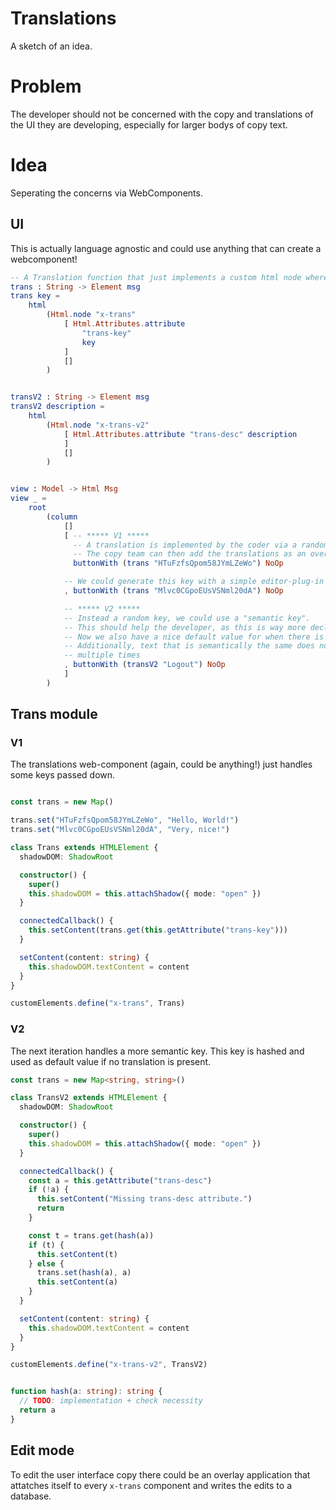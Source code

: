# Translations

A sketch of an idea.

# Problem

The developer should not be concerned with the copy and translations of the UI they are developing, especially for larger bodys of copy text.

# Idea

Seperating the concerns via WebComponents.

## UI

This is actually language agnostic and could use anything that can create a webcomponent!

```elm
-- A Translation function that just implements a custom html node where the webcomponent will be attatched
trans : String -> Element msg
trans key =
    html
        (Html.node "x-trans"
            [ Html.Attributes.attribute
                "trans-key"
                key
            ]
            []
        )


transV2 : String -> Element msg
transV2 description =
    html
        (Html.node "x-trans-v2"
            [ Html.Attributes.attribute "trans-desc" description
            ]
            []
        )


view : Model -> Html Msg
view _ =
    root
        (column
            []
            [ -- ***** V1 *****
              -- A translation is implemented by the coder via a random generated key
              -- The copy team can then add the translations as an overlay
              buttonWith (trans "HTuFzfsQpom58JYmLZeWo") NoOp

            -- We could generate this key with a simple editor-plug-in
            , buttonWith (trans "Mlvc0CGpoEUsVSNml20dA") NoOp

            -- ***** V2 *****
            -- Instead a random key, we could use a "semantic key".
            -- This should help the developer, as this is way more declarative
            -- Now we also have a nice default value for when there is no translation presend
            -- Additionally, text that is semantically the same does not get to translated
            -- multiple times
            , buttonWith (transV2 "Logout") NoOp
            ]
        )
```

## Trans module

### V1

The translations web-component (again, could be anything!) just handles some keys passed down.

```ts

const trans = new Map()

trans.set("HTuFzfsQpom58JYmLZeWo", "Hello, World!")
trans.set("Mlvc0CGpoEUsVSNml20dA", "Very, nice!")

class Trans extends HTMLElement {
  shadowDOM: ShadowRoot

  constructor() {
    super()
    this.shadowDOM = this.attachShadow({ mode: "open" })
  }

  connectedCallback() {
    this.setContent(trans.get(this.getAttribute("trans-key")))
  }

  setContent(content: string) {
    this.shadowDOM.textContent = content
  }
}

customElements.define("x-trans", Trans)
```

### V2

The next iteration handles a more semantic key.
This key is hashed and used as default value if no translation is present.

```ts
const trans = new Map<string, string>()

class TransV2 extends HTMLElement {
  shadowDOM: ShadowRoot

  constructor() {
    super()
    this.shadowDOM = this.attachShadow({ mode: "open" })
  }

  connectedCallback() {
    const a = this.getAttribute("trans-desc")
    if (!a) {
      this.setContent("Missing trans-desc attribute.")
      return
    }

    const t = trans.get(hash(a))
    if (t) {
      this.setContent(t)
    } else {
      trans.set(hash(a), a)
      this.setContent(a)
    }
  }

  setContent(content: string) {
    this.shadowDOM.textContent = content
  }
}

customElements.define("x-trans-v2", TransV2)


function hash(a: string): string {
  // TODO: implementation + check necessity
  return a
}
```

## Edit mode

To edit the user interface copy there could be an overlay application that attatches itself to every `x-trans` component and writes the edits to a database.



